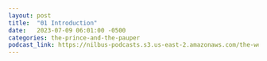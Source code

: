 ```yaml
---
layout: post
title:  "01 Introduction"
date:   2023-07-09 06:01:00 -0500
categories: the-prince-and-the-pauper
podcast_link: https://nilbus-podcasts.s3.us-east-2.amazonaws.com/the-well-trained-mind/The%20Prince%20and%20the%20Pauper/01%20Introduction.mp3
---
```

